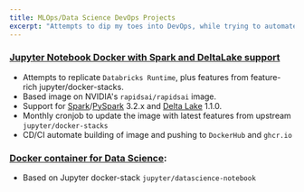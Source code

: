```yaml
---
title: MLOps/Data Science DevOps Projects
excerpt: "Attempts to dip my toes into DevOps, while trying to automate my data science environment deployments"
---
```


### [Jupyter Notebook Docker with Spark and DeltaLake support](https://github.com/n0k0m3/pyspark-notebook-deltalake-docker)

- Attempts to replicate `Databricks Runtime`, plus features from feature-rich jupyter/docker-stacks.
- Based image on NVIDIA's `rapidsai/rapidsai` image.
- Support for [Spark](https://spark.apache.org/downloads.html)/[PySpark](https://spark.apache.org/docs/latest/api/python/) 3.2.x and [Delta Lake](https://delta.io/) 1.1.0.
- Monthly cronjob to update the image with latest features from upstream `jupyter/docker-stacks`
- CD/CI automate building of image and pushing to `DockerHub` and `ghcr.io`

### [Docker container for Data Science](https://github.com/n0k0m3/datascience-notebook-docker):

- Based on Jupyter docker-stack `jupyter/datascience-notebook`
